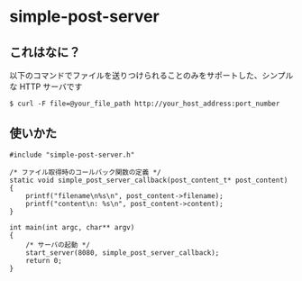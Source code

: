 simple-post-server
==================

これはなに？
------------

以下のコマンドでファイルを送りつけられることのみをサポートした、シンプルな HTTP サーバです

    $ curl -F file=@your_file_path http://your_host_address:port_number

使いかた
--------

    #include "simple-post-server.h"
    
    /* ファイル取得時のコールバック関数の定義 */
    static void simple_post_server_callback(post_content_t* post_content)
    {
        printf("filename\n%s\n", post_content->filename);
        printf("content\n: %s\n", post_content->content);
    }

    int main(int argc, char** argv)
    {
        /* サーバの起動 */
        start_server(8080, simple_post_server_callback);
        return 0;
    }
